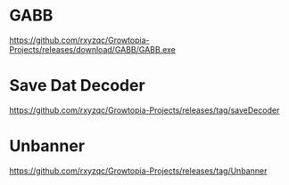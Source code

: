 # GABB
https://github.com/rxyzqc/Growtopia-Projects/releases/download/GABB/GABB.exe

# Save Dat Decoder
https://github.com/rxyzqc/Growtopia-Projects/releases/tag/saveDecoder

# Unbanner
https://github.com/rxyzqc/Growtopia-Projects/releases/tag/Unbanner

